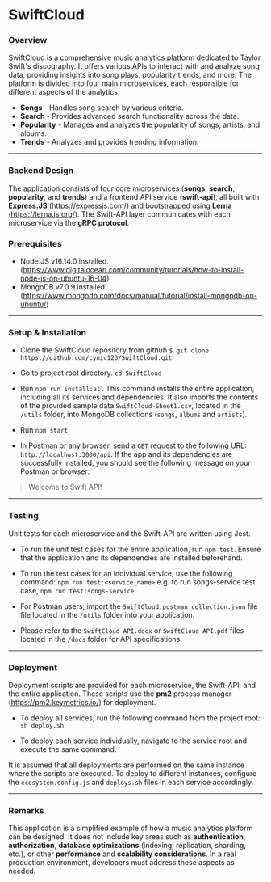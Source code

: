 # SwiftCloud
### Overview
SwiftCloud is a comprehensive music analytics platform dedicated to Taylor Swift's discography. It offers various APIs to interact with and analyze song data, providing insights into song plays, popularity trends, and more. The platform is divided into four main microservices, each responsible for different aspects of the analytics:
- **Songs** - Handles song search by various criteria.
- **Search** - Provides advanced search functionality across the data.
- **Popularity** - Manages and analyzes the popularity of songs, artists, and albums.
- **Trends** - Analyzes and provides trending information.


------------
### Backend Design
The application consists of four core microservices (**songs**, **search**, **popularity**, and **trends**) and a frontend API service (**swift-api**), all built with **Express.JS** (https://expressjs.com/) and bootstrapped using **Lerna** (https://lerna.js.org/). The Swift-API layer communicates with each microservice via the **gRPC protocol**.
### Prerequisites
- Node.JS v16.14.0 installed. (https://www.digitalocean.com/community/tutorials/how-to-install-node-js-on-ubuntu-16-04)
- MongoDB v7.0.9 installed. (https://www.mongodb.com/docs/manual/tutorial/install-mongodb-on-ubuntu/)


------------
### Setup & Installation
- Clone the SwiftCloud repository from github
`$ git clone https://github.com/cynic123/SwiftCloud.git`

- Go to project root directory.
`cd SwiftCloud`

- Run `npm run install:all`
This command installs the entire application, including all its services and dependencies. It also imports the contents of the provided sample data `SwiftCloud-Sheet1.csv`, located in the `/utils` folder, into MongoDB collections (`songs`, `albums` and `artists`).

- Run `npm start`

- In Postman or any browser, send a `GET` request to the following URL: `http://localhost:3000/api`.
If the app and its dependencies are successfully installed, you should see the following message on your Postman or browser:
 >Welcome to Swift API!

---------
### Testing
Unit tests for each microservice and the Swift-API are written using Jest.
- To run the unit test cases for the entire application, run 
`npm test`. 
Ensure that the application and its dependencies are installed beforehand.

- To run the test cases for an individual service, use the following command:
`npm run test:<service_name>`
e.g. to run songs-service test case, `npm run test:songs-service`

- For Postman users, import the `SwiftCloud.postman_collection.json` file file located in the `/utils` folder into your application.

- Please refer to the `SwiftCloud API.docx` or `SwiftCloud API.pdf` files located in the `/docs` folder for API specifications.
------
### Deployment
Deployment scripts are provided for each microservice, the Swift-API, and the entire application. These scripts use the **pm2** process manager (https://pm2.keymetrics.io/) for deployment. 
- To deploy all services, run the following command from the project root: 
`sh deploy.sh`

- To deploy each service individually, navigate to the service root and execute the same command.

It is assumed that all deployments are performed on the same instance where the scripts are executed. To deploy to different instances, configure the `ecosystem.config.js` and `deploys.sh` files in each service accordingly.

-----
### Remarks
This application is a simplified example of how a music analytics platform can be designed. It does not include key areas such as **authentication**, **authorization**, **database optimizations** (indexing, replication, sharding, etc.), or other **performance** and **scalability considerations**. In a real production environment, developers must address these aspects as needed.
